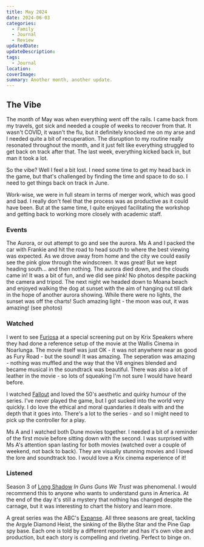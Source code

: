 ```yaml
---
title: May 2024
date: 2024-06-03
categories:
  - Family
  - Journal
  - Review
updatedDate: 
updateDescription: 
tags:
  - Journal
location: 
coverImage: 
summary: Another month, another update.
---
```

## The Vibe

The month of May was when everything went off the rails. I came back from my travels, got sick and needed a couple of weeks to recover from that. It wasn't COVID, it wasn't the flu, but it definitely knocked me on my arse and I needed quite a bit of recuperation. The disruption to my routine really resonated throughout the month, and it just felt like everything struggled to get back on track after that. The last week, everything kicked back in, but man it took a lot. 

So the vibe? Well I feel a bit lost. I need some time to get my head back in the game, but that's challenged by finding the time and space to do so. I need to get things back on track in June.

Work-wise, we were in full steam in terms of merger work, which was good and bad. I really don't feel that the process was as productive as it could have been. But at the same time, I quite enjoyed facilitating the workshop and getting back to working more closely with academic staff.

### Events
The Aurora, or out attempt to go and see the aurora. Ms A and I packed the car with Frankie and hit the road to head south to where the best viewing was expected. As we drove away from home and the city we could easily see the pink glow through the windscreen. It was great! But we kept heading south... and then nothing. The aurora died down, and the clouds came in! It was a bit of fun, and we did see pink! No photos despite packing the camera and tripod. The next night we headed down to Moana beach and enjoyed walking the dog at sunset with the aim of hanging out till dark in the hope of another aurora showing. While there were no lights, the sunset was off the charts! Such amazing light - the moon was out, it was amazing! (see photos)

### Watched
I went to see [Furiosa](https://m.imdb.com/title/tt12037194/) at a special screening put on by Krix Speakers where they had done a reference setup of the movie at the Wallis Cinema in Noarlunga. The movie itself was just OK - it was not anywhere near as good as Fury Road - but the sound! It was amazing. The seperation was amazing - nothing was muffled and the way that the V8 engines blended and became musical in the soundtrack was beautiful. There was also a lot of leather in the movie - so lots of squeaking I'm not sure I would have heard before. 

I watched [Fallout](https://m.imdb.com/title/tt12637874/) and loved the 50's aesthetic and quirky humour of the series. I've never played the game, but I got sucked into the world very quickly. I do love the ethical and moral quandaries it deals with and the depth that it goes into. There's a lot to the series - and so I might need to pick up the controller for a play. 

Ms A and I watched both Dune movies together. I needed a bit of a reminder of the first movie before sitting down with the second. I was surprised with Ms A's attention span lasting for both movies (watched over a couple of weekend, not back to back). They are visually stunning movies and I loved the lore and soundtrack too. I would love a Krix cinema experience of it!
### Listened
Season 3 of [Long Shadow](https://longlead.com/article/long-shadow) *In Guns Guns We Trust* was phenomenal. I would recommend this to anyone who wants to understand guns in America. At the end of the day it's still a mystery that nothing has changed despite the carnage, but it was interesting to chart the history and learn more. 

A great series was the ABC's [Expanse](https://www.abc.net.au/listen/programs/expanse/roddans-diamonds/101358708). All three seasons are great, tackling the Argyle Diamond Heist, the sinking of the Blythe Star and the Pine Gap spy base. Each one is told by a different reporter and has it's own vibe and production, but each story is compelling and riveting. Perfect to binge on.